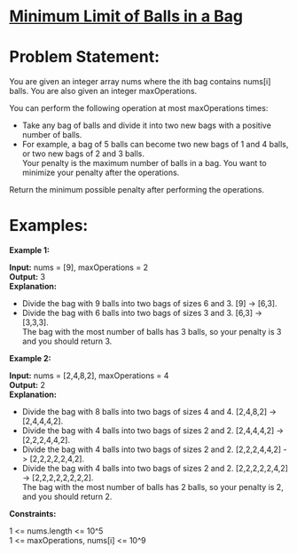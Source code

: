 # [Minimum Limit of Balls in a Bag](https://github.com/surya8980/December-2024-Daily-Problems/blob/main/LeetCode/07-Dec-2024/Minimum%20Limit%20of%20Balls%20in%20a%20Bag.java)
# Problem Statement:
You are given an integer array nums where the ith bag contains nums[i] balls. You are also given an integer maxOperations.  

You can perform the following operation at most maxOperations times:  

- Take any bag of balls and divide it into two new bags with a positive number of balls.  
- For example, a bag of 5 balls can become two new bags of 1 and 4 balls, or two new bags of 2 and 3 balls.   
Your penalty is the maximum number of balls in a bag. You want to minimize your penalty after the operations.  

Return the minimum possible penalty after performing the operations.  

# Examples:

**Example 1:**

**Input:** nums = [9], maxOperations = 2  
**Output:** 3  
**Explanation:**
- Divide the bag with 9 balls into two bags of sizes 6 and 3. [9] -> [6,3].  
- Divide the bag with 6 balls into two bags of sizes 3 and 3. [6,3] -> [3,3,3].  
The bag with the most number of balls has 3 balls, so your penalty is 3 and you should return 3.  

**Example 2:**

**Input:** nums = [2,4,8,2], maxOperations = 4  
**Output:** 2  
**Explanation:**
- Divide the bag with 8 balls into two bags of sizes 4 and 4. [2,4,8,2] -> [2,4,4,4,2].  
- Divide the bag with 4 balls into two bags of sizes 2 and 2. [2,4,4,4,2] -> [2,2,2,4,4,2].  
- Divide the bag with 4 balls into two bags of sizes 2 and 2. [2,2,2,4,4,2] -> [2,2,2,2,2,4,2].  
- Divide the bag with 4 balls into two bags of sizes 2 and 2. [2,2,2,2,2,4,2] -> [2,2,2,2,2,2,2,2].  
The bag with the most number of balls has 2 balls, so your penalty is 2, and you should return 2.  

**Constraints:**

1 <= nums.length <= 10^5  
1 <= maxOperations, nums[i] <= 10^9 

